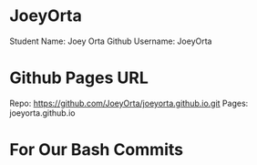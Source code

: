 # JoeyOrta
Student Name: Joey Orta
Github Username: JoeyOrta

# Github Pages URL

Repo: https://github.com/JoeyOrta/joeyorta.github.io.git
Pages: joeyorta.github.io

# For Our Bash Commits
